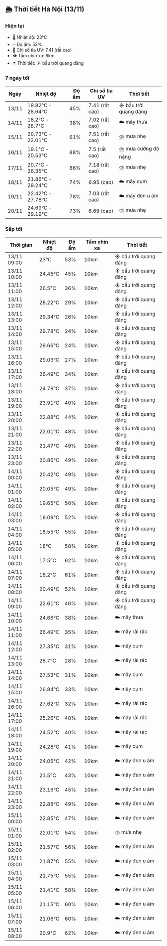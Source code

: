 ## 🌦️ Thời tiết Hà Nội (13/11)

### Hiện tại

- 🌡️ Nhiệt độ: 23℃
- 💦 Độ ẩm: 53%
- 🌟 Chỉ số tia UV: 7.41 (rất cao)
- 👁️ Tầm nhìn xa: 8km
- ☂️ Thời tiết: ☀️ bầu trời quang đãng

### 7 ngày tới

| Ngày | Nhiệt độ | Độ ẩm | Chỉ số tia UV | Thời tiết |
| --- | --- | --- | --- | --- |
| 13/11 | 19.82℃ - 28.64℃ | 45% | 7.41 (rất cao) | ☀️ bầu trời quang đãng |
| 14/11 | 18.2℃ - 28.7℃ | 38% | 7.02 (rất cao) | ☁️ mây thưa |
| 15/11 | 20.73℃ - 22.01℃ | 61% | 7.51 (rất cao) | ⛈️ mưa nhẹ |
| 16/11 | 19.1℃ - 20.53℃ | 88% | 7.5 (rất cao) | ⛈️ mưa cường độ nặng |
| 17/11 | 20.7℃ - 26.35℃ | 86% | 7.18 (rất cao) | ⛈️ mưa nhẹ |
| 18/11 | 21.86℃ - 29.24℃ | 74% | 6.95 (cao) | ☁️ mây cụm |
| 19/11 | 22.42℃ - 27.78℃ | 78% | 7.03 (rất cao) | ☁️ mây đen u ám |
| 20/11 | 24.69℃ - 29.19℃ | 73% | 6.69 (cao) | ⛈️ mưa nhẹ |

### Sắp tới

| Thời gian | Nhiệt độ | Độ ẩm | Tầm nhìn xa | Thời tiết |
| --- | --- | --- | --- | --- |
| 13/11 09:00 | 23℃ | 53% | 10km | ☀️ bầu trời quang đãng |
| 13/11 10:00 | 24.45℃ | 45% | 10km | ☀️ bầu trời quang đãng |
| 13/11 11:00 | 26.5℃ | 36% | 10km | ☀️ bầu trời quang đãng |
| 13/11 12:00 | 28.22℃ | 29% | 10km | ☀️ bầu trời quang đãng |
| 13/11 13:00 | 29.34℃ | 26% | 10km | ☀️ bầu trời quang đãng |
| 13/11 14:00 | 29.78℃ | 24% | 10km | ☀️ bầu trời quang đãng |
| 13/11 15:00 | 29.66℃ | 24% | 10km | ☀️ bầu trời quang đãng |
| 13/11 16:00 | 29.03℃ | 27% | 10km | ☀️ bầu trời quang đãng |
| 13/11 17:00 | 26.49℃ | 34% | 10km | ☀️ bầu trời quang đãng |
| 13/11 18:00 | 24.78℃ | 37% | 10km | ☀️ bầu trời quang đãng |
| 13/11 19:00 | 23.91℃ | 40% | 10km | ☀️ bầu trời quang đãng |
| 13/11 20:00 | 22.88℃ | 44% | 10km | ☀️ bầu trời quang đãng |
| 13/11 21:00 | 22.01℃ | 48% | 10km | ☀️ bầu trời quang đãng |
| 13/11 22:00 | 21.47℃ | 49% | 10km | ☀️ bầu trời quang đãng |
| 13/11 23:00 | 20.86℃ | 49% | 10km | ☀️ bầu trời quang đãng |
| 14/11 00:00 | 20.42℃ | 49% | 10km | ☀️ bầu trời quang đãng |
| 14/11 01:00 | 20.05℃ | 49% | 10km | ☀️ bầu trời quang đãng |
| 14/11 02:00 | 19.65℃ | 50% | 10km | ☀️ bầu trời quang đãng |
| 14/11 03:00 | 19.09℃ | 52% | 10km | ☀️ bầu trời quang đãng |
| 14/11 04:00 | 18.55℃ | 55% | 10km | ☀️ bầu trời quang đãng |
| 14/11 05:00 | 18℃ | 58% | 10km | ☀️ bầu trời quang đãng |
| 14/11 06:00 | 17.5℃ | 62% | 10km | ☀️ bầu trời quang đãng |
| 14/11 07:00 | 18.2℃ | 61% | 10km | ☀️ bầu trời quang đãng |
| 14/11 08:00 | 20.49℃ | 52% | 10km | ☀️ bầu trời quang đãng |
| 14/11 09:00 | 22.61℃ | 46% | 10km | ☀️ bầu trời quang đãng |
| 14/11 10:00 | 24.66℃ | 38% | 10km | ☁️ mây thưa |
| 14/11 11:00 | 26.49℃ | 35% | 10km | ☁️ mây rải rác |
| 14/11 12:00 | 27.35℃ | 31% | 10km | ☁️ mây cụm |
| 14/11 13:00 | 28.7℃ | 28% | 10km | ☁️ mây rải rác |
| 14/11 14:00 | 27.53℃ | 31% | 10km | ☁️ mây cụm |
| 14/11 15:00 | 26.84℃ | 33% | 10km | ☁️ mây cụm |
| 14/11 16:00 | 27.62℃ | 32% | 10km | ☁️ mây rải rác |
| 14/11 17:00 | 25.26℃ | 40% | 10km | ☁️ mây rải rác |
| 14/11 18:00 | 24.52℃ | 40% | 10km | ☁️ mây rải rác |
| 14/11 19:00 | 24.28℃ | 41% | 10km | ☁️ mây cụm |
| 14/11 20:00 | 24.05℃ | 42% | 10km | ☁️ mây đen u ám |
| 14/11 21:00 | 23.5℃ | 43% | 10km | ☁️ mây đen u ám |
| 14/11 22:00 | 23.16℃ | 45% | 10km | ☁️ mây đen u ám |
| 14/11 23:00 | 22.88℃ | 49% | 10km | ☁️ mây đen u ám |
| 15/11 00:00 | 22.85℃ | 47% | 10km | ☁️ mây đen u ám |
| 15/11 01:00 | 22.01℃ | 54% | 10km | ⛈️ mưa nhẹ |
| 15/11 02:00 | 21.57℃ | 56% | 10km | ☁️ mây đen u ám |
| 15/11 03:00 | 21.87℃ | 55% | 10km | ☁️ mây đen u ám |
| 15/11 04:00 | 21.75℃ | 55% | 10km | ☁️ mây đen u ám |
| 15/11 05:00 | 21.41℃ | 58% | 10km | ☁️ mây đen u ám |
| 15/11 06:00 | 21.15℃ | 60% | 10km | ☁️ mây đen u ám |
| 15/11 07:00 | 21.06℃ | 60% | 10km | ☁️ mây đen u ám |
| 15/11 08:00 | 20.9℃ | 62% | 10km | ☁️ mây đen u ám |
